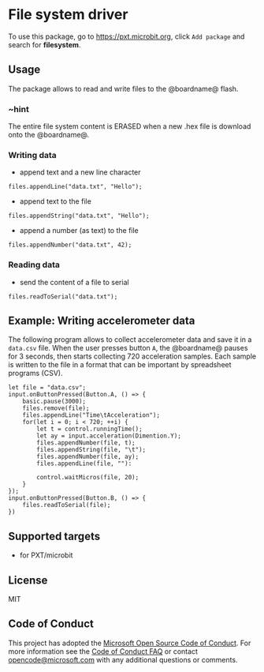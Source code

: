 # File system driver

To use this package, go to https://pxt.microbit.org, click ``Add package`` and search for **filesystem**.

## Usage

The package allows to read and write files to the @boardname@ flash.

### ~hint

The entire file system content is ERASED when a new .hex file is download onto the @boardname@.

###

### Writing data

* append text and a new line character
```blocks
files.appendLine("data.txt", "Hello");
```

* append text to the file
```blocks
files.appendString("data.txt", "Hello");
```

* append a number (as text) to the file
```blocks
files.appendNumber("data.txt", 42);
```

### Reading data

* send the content of a file to serial

```blocks
files.readToSerial("data.txt");
```

## Example: Writing accelerometer data

The following program allows to collect accelerometer data and save it in a ``data.csv`` file. 
When the user presses button ``A``, the @boardname@ pauses for 3 seconds, then starts collecting 720 acceleration samples.
Each sample is written to the file in a format that can be important by spreadsheet programs (CSV).

```blocks
let file = "data.csv";
input.onButtonPressed(Button.A, () => {    
    basic.pause(3000);
    files.remove(file);
    files.appendLine("Time\tAcceleration");
    for(let i = 0; i < 720; ++i) {
        let t = control.runningTime();
        let ay = input.acceleration(Dimention.Y);
        files.appendNumber(file, t);
        files.appendString(file, "\t");
        files.appendNumber(file, ay);
        files.appendLine(file, ""):
        
        control.waitMicros(file, 20);
    }
});
input.onButtonPressed(Button.B, () => {
    files.readToSerial(file);
})
```

## Supported targets

* for PXT/microbit

## License

MIT

## Code of Conduct

This project has adopted the [Microsoft Open Source Code of Conduct](https://opensource.microsoft.com/codeofconduct/). For more information see the [Code of Conduct FAQ](https://opensource.microsoft.com/codeofconduct/faq/) or contact [opencode@microsoft.com](mailto:opencode@microsoft.com) with any additional questions or comments.

